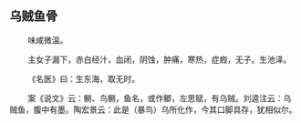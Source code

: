 ## 乌贼鱼骨
<p>&emsp;&emsp;
味咸微温。
</p>
<p>&emsp;&emsp;
主女子漏下，赤白经汁，血闭，阴蚀，肿痛，寒热，症瘕，无子。生池泽。
</p>
<p>&emsp;&emsp;
《名医》曰：生东海，取无时。
</p>
<p>&emsp;&emsp;
案《说文》云：鲗、鸟鲗，鱼名，或作鲫，左思赋，有乌贼。刘逵注云：乌贼鱼，腹中有墨。陶宏景云：此是（暴鸟）乌所化作，今其口脚具存，犹相似尔。
</p>